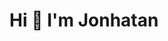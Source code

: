 # Hi 👋 I'm Jonhatan 
 
<!--
##I am an innovative software deveper, I am passionate about playing and watching soccer matches, listening to music and I really enjoy learning new things.
✨JonhatanRH** ✨  

Here are some ideas to get you started:

- 🔭 I’m currently developing a concentration training focused on cybersecurity

- 🌱 I’m currently learning Front-end framework React

- 💬 Ask me about Python, C++, SQL, Angular

- 📫 How to reach me jonharamirez23@gmail.com
-->
